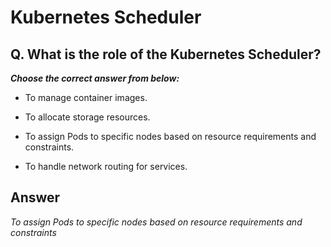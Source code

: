 # Kubernetes Scheduler

## Q. What is the role of the Kubernetes Scheduler?

***Choose the correct answer from below:***

  - To manage container images.

  - To allocate storage resources.

  - To assign Pods to specific nodes based on resource requirements and constraints.

  - To handle network routing for services.

## Answer
*To assign Pods to specific nodes based on resource requirements and constraints*
